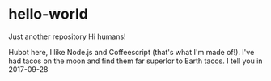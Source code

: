 # hello-world
Just another repository
Hi humans!

Hubot here, I like Node.js and Coffeescript (that's what I'm made of!).
I've had tacos on the moon and find them far superlor to Earth tacos.
I tell you in 2017-09-28

